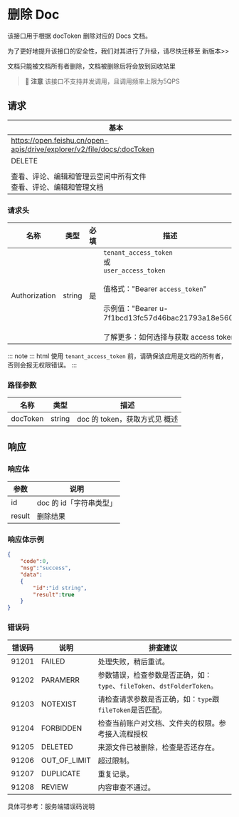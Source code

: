 # 删除 Doc


该接口用于根据 docToken 删除对应的 Docs 文档。

<md-alert type="error">

为了更好地提升该接口的安全性，我们对其进行了升级，请尽快迁移至
  新版本>>

</md-alert>

<md-alert type="warn">

文档只能被文档所有者删除，文档被删除后将会放到回收站里
</md-alert>




> **📝 注意**
> 该接口不支持并发调用，且调用频率上限为5QPS



## 请求
| 基本 |  |
| --- | --- |
| https://open.feishu.cn/open-apis/drive/explorer/v2/file/docs/:docToken |
| DELETE |
|  |
| 查看、评论、编辑和管理云空间中所有文件<br>查看、评论、编辑和管理文档 |


### 请求头
| 名称 | 类型 | 必填 | 描述 |
| --- | --- | --- | --- |
| Authorization | string | 是 | `tenant_access_token`<br>或<br>`user_access_token`<br> <br>值格式："Bearer `access_token`"<br><br>示例值："Bearer u-7f1bcd13fc57d46bac21793a18e560"<br> <br> 了解更多：如何选择与获取 access token |



::: note
::: html
使用 `tenant_access_token` 前，请确保该应用是文档的所有者，否则会报无权限错误。
</md-td>
:::
<br>

### 路径参数
| 名称 | 类型 | 描述 |
| --- | --- | --- |
| docToken | string | doc 的 token，获取方式见 概述 |




## 响应
### 响应体
|参数|说明|
|--|--|
|id|doc 的 id「字符串类型」|
|result|删除结果|


### 响应体示例
```json
{
    "code":0,
    "msg":"success",
    "data":
    {
        "id":"id string",
        "result":true
    }
}
```
### 错误码

| 错误码 | 说明 | 排查建议 |
| --- | --- | --- |
| 91201 | FAILED | 处理失败，稍后重试。 |
| 91202 | PARAMERR | 参数错误，检查参数是否正确，如：`type`、`fileToken`、`dstFolderToken`。 |
| 91203 | NOTEXIST | 请检查请求参数是否正确，如：`type`跟`fileToken`是否匹配。 |
| 91204 | FORBIDDEN | 检查当前账户对文档、文件夹的权限。参考接入流程授权 |
| 91205 | DELETED | 来源文件已被删除，检查是否还存在。 |
| 91206 | OUT_OF_LIMIT | 超过限制。 |
| 91207 | DUPLICATE | 重复记录。 |
| 91208 | REVIEW | 内容审查不通过。 |



具体可参考：服务端错误码说明

